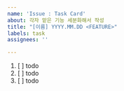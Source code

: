 ```yaml
---
name: 'Issue : Task Card'
about: 각자 맡은 기능 세분화해서 작성
title: "[이름] YYYY.MM.DD <FEATURE>"
labels: task
assignees: ''

---
```


1. [ ] todo
2. [ ] todo
3. [ ] todo
